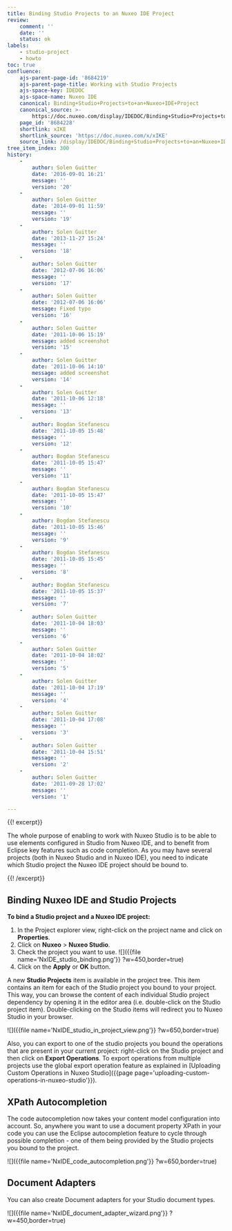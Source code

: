 ```yaml
---
title: Binding Studio Projects to an Nuxeo IDE Project
review:
    comment: ''
    date: ''
    status: ok
labels:
    - studio-project
    - howto
toc: true
confluence:
    ajs-parent-page-id: '8684219'
    ajs-parent-page-title: Working with Studio Projects
    ajs-space-key: IDEDOC
    ajs-space-name: Nuxeo IDE
    canonical: Binding+Studio+Projects+to+an+Nuxeo+IDE+Project
    canonical_source: >-
        https://doc.nuxeo.com/display/IDEDOC/Binding+Studio+Projects+to+an+Nuxeo+IDE+Project
    page_id: '8684228'
    shortlink: xIKE
    shortlink_source: 'https://doc.nuxeo.com/x/xIKE'
    source_link: /display/IDEDOC/Binding+Studio+Projects+to+an+Nuxeo+IDE+Project
tree_item_index: 300
history:
    -
        author: Solen Guitter
        date: '2016-09-01 16:21'
        message: ''
        version: '20'
    -
        author: Solen Guitter
        date: '2014-09-01 11:59'
        message: ''
        version: '19'
    -
        author: Solen Guitter
        date: '2013-11-27 15:24'
        message: ''
        version: '18'
    -
        author: Solen Guitter
        date: '2012-07-06 16:06'
        message: ''
        version: '17'
    -
        author: Solen Guitter
        date: '2012-07-06 16:06'
        message: Fixed typo
        version: '16'
    -
        author: Solen Guitter
        date: '2011-10-06 15:19'
        message: added screenshot
        version: '15'
    -
        author: Solen Guitter
        date: '2011-10-06 14:10'
        message: added screenshot
        version: '14'
    -
        author: Solen Guitter
        date: '2011-10-06 12:18'
        message: ''
        version: '13'
    -
        author: Bogdan Stefanescu
        date: '2011-10-05 15:48'
        message: ''
        version: '12'
    -
        author: Bogdan Stefanescu
        date: '2011-10-05 15:47'
        message: ''
        version: '11'
    -
        author: Bogdan Stefanescu
        date: '2011-10-05 15:47'
        message: ''
        version: '10'
    -
        author: Bogdan Stefanescu
        date: '2011-10-05 15:46'
        message: ''
        version: '9'
    -
        author: Bogdan Stefanescu
        date: '2011-10-05 15:45'
        message: ''
        version: '8'
    -
        author: Bogdan Stefanescu
        date: '2011-10-05 15:37'
        message: ''
        version: '7'
    -
        author: Solen Guitter
        date: '2011-10-04 18:03'
        message: ''
        version: '6'
    -
        author: Solen Guitter
        date: '2011-10-04 18:02'
        message: ''
        version: '5'
    -
        author: Solen Guitter
        date: '2011-10-04 17:19'
        message: ''
        version: '4'
    -
        author: Solen Guitter
        date: '2011-10-04 17:08'
        message: ''
        version: '3'
    -
        author: Solen Guitter
        date: '2011-10-04 15:51'
        message: ''
        version: '2'
    -
        author: Solen Guitter
        date: '2011-09-28 17:02'
        message: ''
        version: '1'

---
```

{{! excerpt}}

The whole purpose of enabling to work with Nuxeo Studio is to be able to use elements configured in Studio from Nuxeo IDE, and to benefit from Eclipse key features such as code completion. As you may have several projects (both in Nuxeo Studio and in Nuxeo IDE), you need to indicate which Studio project the Nuxeo IDE project should be bound to.

{{! /excerpt}}

## Binding Nuxeo IDE and Studio Projects

**To bind a Studio project and a Nuxeo IDE project:**

1.  In the Project explorer view, right-click on the project name and click on **Properties**.
2.  Click on **Nuxeo** > **Nuxeo Studio**.
3.  Check the project you want to use.
    ![]({{file name='NxIDE_studio_binding.png'}} ?w=450,border=true)
4.  Click on the **Apply** or **OK** button.

A new **Studio Projects** item is available in the project tree. This item contains an item for each of the Studio project you bound to your project. This way, you can browse the content of each individual Studio project dependency by opening it in the editor area (i.e. double-click on the Studio project item). Double-clicking on the Studio items will redirect you to Nuxeo Studio in your browser.

![]({{file name='NxIDE_studio_in_project_view.png'}} ?w=650,border=true)

Also, you can export to one of the studio projects you bound the operations that are present in your current project: right-click on the Studio project and then click on **Export Operations**.
To export operations from multiple projects use the global export operation feature as explained in [Uploading Custom Operations in Nuxeo Studio]({{page page='uploading-custom-operations-in-nuxeo-studio'}}).

## XPath Autocompletion

The code autocompletion now takes your content model configuration into account.
So, anywhere you want to use a document property XPath in your code you can use the Eclipse autocompletion feature to cycle through possible completion - one of them being provided by the Studio projects you bound to the project.

![]({{file name='NxIDE_code_autocompletion.png'}} ?w=650,border=true)

## Document Adapters

You can also create Document adapters for your Studio document types.

![]({{file name='NxIDE_document_adapter_wizard.png'}} ?w=450,border=true)

&nbsp;
